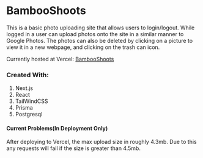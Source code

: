 # BambooShoots

This is a basic photo uploading site that allows users to login/logout. While logged in a user can upload photos onto the site in a similar manner to Google Photos. The photos can also be deleted by clicking on a picture to view it in a new webpage, and clicking on the trash can icon.

Currently hosted at Vercel: [BambooShoots](https://bamboo-shoots.vercel.app)

### Created With:
  1. Next.js
  2. React
  3. TailWindCSS
  4. Prisma
  5. Postgresql


#### Current Problems(In Deployment Only)

After deploying to Vercel, the max upload size in roughly 4.3mb. Due to this any requests will fail if the size is greater than 4.5mb.